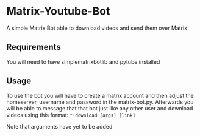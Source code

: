# Matrix-Youtube-Bot
A simple Matrix Bot able to download videos and send them over Matrix

## Requirements

You will need to have simplematrixbotlib and pytube installed

## Usage

To use the bot you will have to create a matrix account and then adjust the homeserver, username and password in the matrix-bot.py. Afterwards you will be able to message that that bot just like any other user and download videos using this format:
```"!download [args] [link]```

Note that arguments have yet to be added
